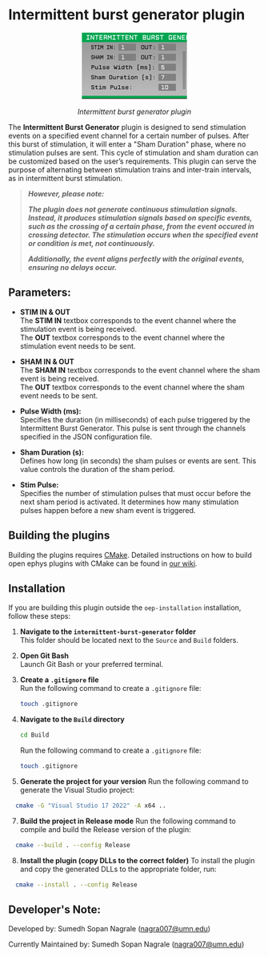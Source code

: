 # Intermittent burst generator plugin
<p align="center">
  <img src="Intermittent-burst-generator.PNG" alt="Intermittent burst generator plugin image">
</p>
<p align="center"><i>Intermittent burst generator plugin</i></p>

The **Intermittent Burst Generator** plugin is designed to send stimulation events on a specified event channel for a certain number of pulses. After this burst of stimulation, it will enter a "Sham Duration" phase, where no stimulation pulses are sent. This cycle of stimulation and sham duration can be customized based on the user’s requirements.
This plugin can serve the purpose of alternating between stimulation trains and inter-train intervals, as in intermittent burst stimulation. 
> **_However, please note:_**
> 
> **_The plugin does not generate continuous stimulation signals. Instead, it produces stimulation signals based on specific events, such as the crossing of a certain phase, from the event occured in crossing detector. The stimulation occurs when the specified event or condition is met, not continuously._**
> 
> **_Additionally, the event aligns perfectly with the original events, ensuring no delays occur._**

## Parameters:
- **STIM IN & OUT**  
  The **STIM IN** textbox corresponds to the event channel where the stimulation event is being received.  
  The **OUT** textbox corresponds to the event channel where the stimulation event needs to be sent.

- **SHAM IN & OUT**  
  The **SHAM IN** textbox corresponds to the event channel where the sham event is being received.  
  The **OUT** textbox corresponds to the event channel where the sham event needs to be sent.

- **Pulse Width (ms):**  
  Specifies the duration (in milliseconds) of each pulse triggered by the Intermittent Burst Generator. This pulse is sent through the channels specified in the JSON configuration file.

- **Sham Duration (s):**  
  Defines how long (in seconds) the sham pulses or events are sent. This value controls the duration of the sham period.

- **Stim Pulse:**  
  Specifies the number of stimulation pulses that must occur before the next sham period is activated. It determines how many stimulation pulses happen before a new sham event is triggered.


## Building the plugins
Building the plugins requires [CMake](https://cmake.org/). Detailed instructions on how to build open ephys plugins with CMake can be found in [our wiki](https://open-ephys.atlassian.net/wiki/spaces/OEW/pages/1259110401/Plugin+CMake+Builds).

## Installation

If you are building this plugin outside the `oep-installation` installation, follow these steps:

1. **Navigate to the `intermittent-burst-generator` folder**  
   This folder should be located next to the `Source` and `Build` folders.

2. **Open Git Bash**  
   Launch Git Bash or your preferred terminal.

3. **Create a `.gitignore` file**  
   Run the following command to create a `.gitignore` file:
   ```bash
   touch .gitignore
	```
	
4. **Navigate to the `Build` directory**
   ```bash
   cd Build
   ```
   Run the following command to create a `.gitignore` file:
   ```bash
   touch .gitignore
   ```
6. **Generate the project for your version**
	Run the following command to generate the Visual Studio project:
  
  ```bash
	cmake -G "Visual Studio 17 2022" -A x64 ..
  ```
7. **Build the project in Release mode**
	Run the following command to compile and build the Release version of the plugin:
  
  ```bash
	cmake --build . --config Release
  ```
8. **Install the plugin (copy DLLs to the correct folder)**
	To install the plugin and copy the generated DLLs to the appropriate folder, run:
  
  ```bash
	cmake --install . --config Release
  ```
## Developer's Note:
Developed by: Sumedh Sopan Nagrale (nagra007@umn.edu)

Currently Maintained by: Sumedh Sopan Nagrale (nagra007@umn.edu)
